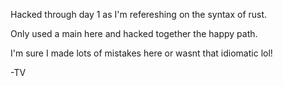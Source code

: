 Hacked through day 1 as I'm refereshing on the syntax of rust.

Only used a main here and hacked together the happy path.

I'm sure I made lots of mistakes here or wasnt that idiomatic lol!

-TV
